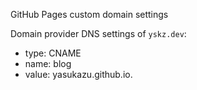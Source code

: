 GitHub Pages custom domain settings

Domain provider DNS settings of `yskz.dev`:
- type: CNAME
- name: blog
- value: yasukazu.github.io.
